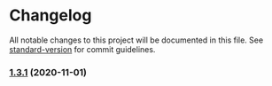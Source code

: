 # Changelog

All notable changes to this project will be documented in this file. See [standard-version](https://github.com/conventional-changelog/standard-version) for commit guidelines.

### [1.3.1](https://github.com/Xipotera/gui-project-creator/compare/v1.2.1...v1.3.1) (2020-11-01)
